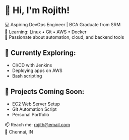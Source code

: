 # 👋 Hi, I'm Rojith!

💻 Aspiring DevOps Engineer | BCA Graduate from SRM  
🔧 Learning: Linux • Git • AWS • Docker  
🚀 Passionate about automation, cloud, and backend tools

## 🌱 Currently Exploring:
- CI/CD with Jenkins
- Deploying apps on AWS
- Bash scripting

## 📁 Projects Coming Soon:
- EC2 Web Server Setup
- Git Automation Script
- Personal Portfolio

📫 Reach me: rojith@email.com  
📍 Chennai, IN
